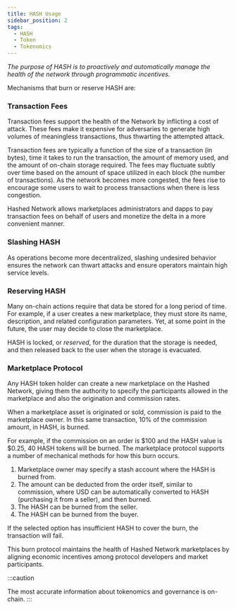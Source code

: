 ```yaml
---
title: HASH Usage
sidebar_position: 2
tags:
  - HASH
  - Token
  - Tokenomics
---
```


*The purpose of HASH is to proactively and automatically manage the health of the network through programmatic incentives.*

Mechanisms that burn or reserve HASH are:

### Transaction Fees
Transaction fees support the health of the Network by inflicting a cost of attack. These fees make it expensive for adversaries to generate high volumes of meaningless transactions, thus thwarting the attempted attack.

Transaction fees are typically a function of the size of a transaction (in bytes), time it takes to run the transaction, the amount of memory used, and the amount of on-chain storage required. The fees may fluctuate subtly over time based on the amount of space utilized in each block (the number of transactions).  As the network becomes more congested, the fees rise to encourage some users to wait to process transactions when there is less congestion.

Hashed Network allows marketplaces administrators and dapps to pay transaction fees on behalf of users and monetize the delta in a more convenient manner.

### Slashing HASH
As operations become more decentralized, slashing undesired behavior ensures the network can thwart attacks and ensure operators maintain high service levels.

### Reserving HASH
Many on-chain actions require that data be stored for a long period of time. For example, if a user creates a new marketplace, they must store its name, description, and related configuration parameters. Yet, at some point in the future, the user may decide to close the marketplace. 

HASH is locked, or *reserved*, for the duration that the storage is needed, and then released back to the user when the storage is evacuated.

### Marketplace Protocol
Any HASH token holder can create a new marketplace on the Hashed Network, giving them the authority to specify the participants allowed in the marketplace and also the origination and commission rates.

When a marketplace asset is originated or sold, commission is paid to the marketplace owner. In this same transaction, 10% of the commission amount, in HASH, is burned.

For example, if the commission on an order is $100 and the HASH value is $0.25, 40 HASH tokens will be burned. The marketplace protocol supports a number of mechanical methods for how this burn occurs.

1. Marketplace owner may specify a stash account where the HASH is burned from.
2. The amount can be deducted from the order itself, similar to commission, where USD can be automatically converted to HASH (purchasing it from a seller), and then burned.
3. The HASH can be burned from the seller.
4. The HASH can be burned from the buyer.

If the selected option has insufficient HASH to cover the burn, the transaction will fail.

This burn protocol maintains the health of Hashed Network marketplaces by aligning economic incentives among protocol developers and market participants. 

:::caution

The most accurate information about tokenomics and governance is on-chain. 
:::
